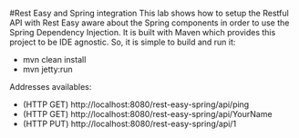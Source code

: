 #Rest Easy and Spring integration
This lab shows how to setup the Restful API with Rest Easy aware about the Spring components in order to use the Spring Dependency Injection. It is built with Maven which provides this project to be IDE agnostic. So, it is simple to build and run it:

* mvn clean install 
* mvn jetty:run

Addresses availables:

* (HTTP GET) http://localhost:8080/rest-easy-spring/api/ping
* (HTTP GET) http://localhost:8080/rest-easy-spring/api/YourName
* (HTTP PUT) http://localhost:8080/rest-easy-spring/api/1
